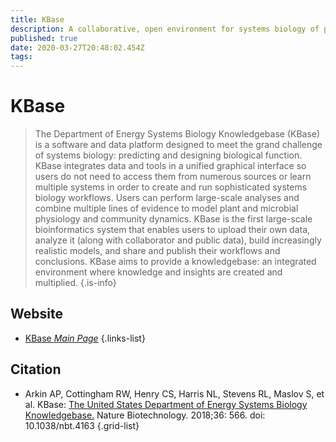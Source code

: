 ```yaml
---
title: KBase
description: A collaborative, open environment for systems biology of plants, microbes and their communities.
published: true
date: 2020-03-27T20:48:02.454Z
tags: 
---
```


# KBase

> The Department of Energy Systems Biology Knowledgebase (KBase) is a software and data platform designed to meet the grand challenge of systems biology: predicting and designing biological function. KBase integrates data and tools in a unified graphical interface so users do not need to access them from numerous sources or learn multiple systems in order to create and run sophisticated systems biology workflows. Users can perform large-scale analyses and combine multiple lines of evidence to model plant and microbial physiology and community dynamics.
&NewLine;
KBase is the first large-scale bioinformatics system that enables users to upload their own data, analyze it (along with collaborator and public data), build increasingly realistic models, and share and publish their workflows and conclusions. KBase aims to provide a knowledgebase: an integrated environment where knowledge and insights are created and multiplied.
{.is-info}

## Website

- [KBase *Main Page*](https://kbase.us/)
{.links-list}

## Citation

- Arkin AP, Cottingham RW, Henry CS, Harris NL, Stevens RL, Maslov S, et al. KBase: [The United States Department of Energy Systems Biology Knowledgebase.](https://www.nature.com/articles/nbt.4163) Nature Biotechnology. 2018;36: 566. doi: 10.1038/nbt.4163
{.grid-list}